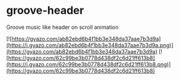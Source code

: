 # groove-header
Groove music like header on scroll animation

[![https://gyazo.com/ab82ebd6b4f1bb3e348da37aae7b3d9a](https://i.gyazo.com/ab82ebd6b4f1bb3e348da37aae7b3d9a.png)](https://gyazo.com/ab82ebd6b4f1bb3e348da37aae7b3d9a)
[![https://gyazo.com/62c99be3b0778d438df2c6d21ff613b8](https://i.gyazo.com/62c99be3b0778d438df2c6d21ff613b8.png)](https://gyazo.com/62c99be3b0778d438df2c6d21ff613b8)
